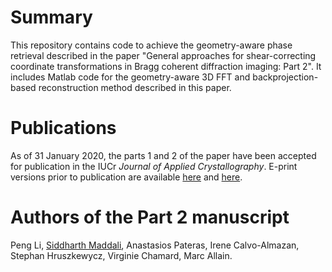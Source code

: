 # Summary
This repository contains code to achieve the geometry-aware phase retrieval described in the paper "General approaches for shear-correcting coordinate transformations in Bragg coherent diffraction imaging: Part 2". It includes Matlab code for the geometry-aware 3D FFT and backprojection-based reconstruction method described in this paper.

# Publications
As of 31 January 2020, the parts 1 and 2 of the paper have been accepted for publication in the IUCr _Journal of Applied Crystallography_. E-print versions prior to publication are available [here](https://arxiv.org/abs/1909.05353) and [here](https://arxiv.org/abs/1909.05354).

# Authors of the Part 2 manuscript
Peng Li, [Siddharth Maddali](https://github.com/siddharth-maddali), Anastasios Pateras, Irene Calvo-Almazan, Stephan Hruszkewycz, Virginie Chamard, Marc Allain.
